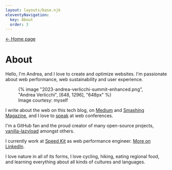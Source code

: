 ```yaml
---
layout: layouts/base.njk
eleventyNavigation:
  key: About
  order: 3
---
```


<nav class="post-back post-back--top">
	<a href="/">&larr; Home page</a>
</nav>

# About

Hello, I'm Andrea, and I love to create and optimize websites. I'm passionate about web performance, web sustainability and user experience.

<figure class="about-face">
	{% image "2023-andrea-verlicchi-summit-enhanced.png", "Andrea Verlicchi", [648, 1296], "648px" %}
	<figcaption>Image courtesy: myself</figcaption>
</figure>

I write about the web on this tech blog, on [Medium](https://medium.com/@andrea.verlicchi) and [Smashing Magazine](https://www.smashingmagazine.com/author/andrea-verlicchi/), and I love to [speak](/tags/talks/) at web conferences.

I'm a GitHub fan and the proud creator of many open-source projects, [vanilla-lazyload](https://github.com/verlok/vanilla-lazyload) amongst others.

I currently work at [Speed Kit](https://www.speedkit.com) as web performance engineer. [More on LinkedIn](https://linkedin.com/in/andreaverlicchi).

I love nature in all of its forms, I love cycling, hiking, eating regional food, and learning everything about all kinds of cultures and languages.
